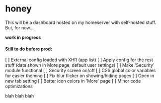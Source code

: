 # honey

This will be a dashboard hosted on my homeserver with self-hosted stuff. But, for now...

**work in progress**

#### Still to do before prod:

[ ] External config loaded with XHR (app list)
[ ] Apply config for the rest stuff (data shown in More page, default user settings)
[ ] Make 'Security' module functional
[ ] Security screen on/off
[ ] CSS global color variables for easier theming
[ ] Fix blur flicker on showing/hiding pages
[ ] Open in new tab setting
[ ] Better icon colors in 'More' page
[ ] Minor code optimizations

blah blah blah